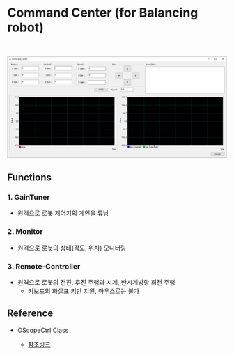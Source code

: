 # Command Center (for Balancing robot)
<br>

![](../img/Dialog_img.png)

## Functions

### 1. GainTuner

* 원격으로 로봇 제어기의 게인을 튜닝

### 2. Monitor

* 원격으로 로봇의 상태(각도, 위치) 모니터링

### 3. Remote-Controller

* 원격으로 로봇의 전진, 후진 주행과 시계, 반시계방향 회전 주행
    * 키보드의 화살표 키만 지원, 마우스로는 불가

## Reference

* OScopeCtrl Class

    * [참조링크](http://blog.daum.net/pg365/126)
<br>
